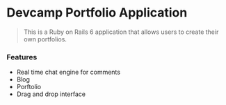 # Devcamp Portfolio Application

> This is a Ruby on Rails 6 application that allows users to create their own portfolios.

### Features
- Real time chat engine for comments
- Blog
- Porftolio
- Drag and drop interface

